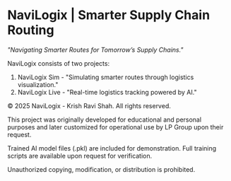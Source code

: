 # NaviLogix | Smarter Supply Chain Routing
*"Navigating Smarter Routes for Tomorrow’s Supply Chains."*

NaviLogix consists of two projects:
1) NaviLogix Sim - "Simulating smarter routes through logistics visualization."
2) NaviLogix Live - "Real-time logistics tracking powered by AI."

© 2025 NaviLogix - Krish Ravi Shah. All rights reserved. 

This project was originally developed for educational and personal purposes and later customized for operational use by LP Group upon their request.

Trained AI model files (.pkl) are included for demonstration. Full training scripts are available upon request for verification.

Unauthorized copying, modification, or distribution is prohibited.
